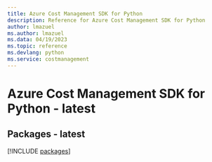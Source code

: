 ```yaml
---
title: Azure Cost Management SDK for Python
description: Reference for Azure Cost Management SDK for Python
author: lmazuel
ms.author: lmazuel
ms.data: 04/19/2023
ms.topic: reference
ms.devlang: python
ms.service: costmanagement
---
```

# Azure Cost Management SDK for Python - latest
## Packages - latest
[!INCLUDE [packages](cost-management-index.md)]